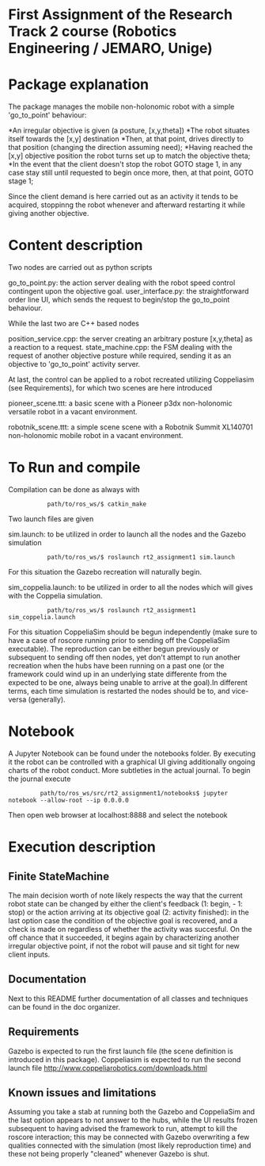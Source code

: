 # First Assignment of the Research Track 2 course (Robotics Engineering / JEMARO, Unige)

# Package explanation

The package manages the mobile non-holonomic robot with a simple 'go_to_point' behaviour:

*An irregular objective is given (a posture, [x,y,theta])
*The robot situates itself towards the [x,y] destination
*Then, at that point, drives directly to that position (changing the direction assuming need);
*Having reached the [x,y] objective position the robot turns set up to match the objective theta;
*In the event that the client doesn't stop the robot GOTO stage 1, in any case stay still until requested to begin once more, then, at that point, GOTO stage 1;

Since the client demand is here carried out as an activity it tends to be acquired, stoppinng the robot whenever and afterward restarting it while giving another objective.

# Content description

Two nodes are carried out as python scripts

go_to_point.py: the action server dealing with the robot speed control contingent upon the objective goal.
user_interface.py: the straightforward order line UI, which sends the request to begin/stop the go_to_point behaviour.

While the last two are C++ based nodes

position_service.cpp: the server creating an arbitrary posture [x,y,theta] as a reaction to a request.
state_machine.cpp: the FSM dealing with the request of another objective posture while required, sending it as an objective to 'go_to_point' activity server.

At last, the control can be applied to a robot recreated utilizing Coppeliasim (see Requirements), for which two scenes are here introduced

pioneer_scene.ttt: a basic scene with a Pioneer p3dx non-holonomic versatile robot in a vacant environment.

robotnik_scene.ttt: a simple scene scene with a Robotnik Summit XL140701 non-holonomic mobile robot in a vacant environment.

# To Run and compile

Compilation can be done as always with

               path/to/ros_ws/$ catkin_make

Two launch files are given

sim.launch: to be utilized in order to launch all the nodes and the Gazebo simulation

               path/to/ros_ws/$ roslaunch rt2_assignment1 sim.launch

For this situation the Gazebo recreation will naturally begin.

sim_coppelia.launch: to be utilized in order to all the nodes which will gives with the Coppelia simulation.

               path/to/ros_ws/$ roslaunch rt2_assignment1 sim_coppelia.launch

For this situation CoppeliaSim should be begun independently (make sure to have a case of roscore running prior to sending off the CoppeliaSim executable). The reproduction can be either begun previously or subsequent to sending off then nodes, yet don't attempt to run another recreation when the hubs have been running on a past one (or the framework could wind up in an underlying state differente from the expected to be one, always being unable to arrive at the goal).In different terms, each time  simulation is restarted the nodes should be to, and vice-versa (generally).

# Notebook

A Jupyter Notebook can be found under the notebooks folder. By executing it the robot can be controlled with a graphical UI giving additionally ongoing charts of the robot conduct. More subtleties in the actual journal. To begin the journal execute

             path/to/ros_ws/src/rt2_assignment1/notebooks$ jupyter notebook --allow-root --ip 0.0.0.0
             
Then open web browser at localhost:8888 and select the notebook           

# Execution description

## Finite StateMachine

The main decision worth of note likely respects the way that the current robot state can be changed by either the client's feedback (1: begin, - 1: stop) or the action arriving at its objective goal (2: activity finished): in the last option case the condition of the objective goal is recovered, and a check is made on regardless of whether the activity was succesful. On the off chance that it succeeded, it begins again by characterizing another irregular objective point, if not the robot will pause and sit tight for new client inputs.

## Documentation

Next to this README further documentation of all classes and techniques can be found in the doc organizer.

## Requirements

Gazebo is expected to run the first launch file (the scene definition is introduced in this package). Coppeliasim is expected to run the second launch file http://www.coppeliarobotics.com/downloads.html 

## Known issues and limitations

Assuming you take a stab at running both the Gazebo and CoppeliaSim and the last option appears to not answer to the hubs, while the UI results frozen subsequent to having advised the framework to run, attempt to kill the roscore interaction; this may be connected with Gazebo overwriting a few qualities connected with the simulation (most likely reproduction time) and these not being properly "cleaned" whenever Gazebo is shut.

